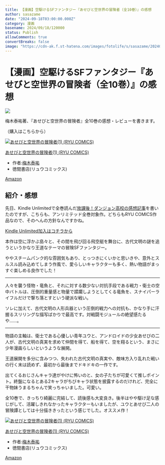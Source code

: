```yaml
---
title: 【漫画】空駆けるSFファンタジー『あせびと空世界の冒険者（全10巻）』の感想
author: sasazame
date: "2024-09-18T03:00:00.000Z"
category: 漫画
basename: 2024/09/18/120000
status: Publish
allowComments: true
convertBreaks: false
image: "https://cdn-ak.f.st-hatena.com/images/fotolife/s/sasazame/20240916/20240916205710.png"
---
```

# 【漫画】空駆けるSFファンタジー『あせびと空世界の冒険者（全10巻）』の感想

![](https://cdn-ak.f.st-hatena.com/images/fotolife/s/sasazame/20240916/20240916205710.png)

梅木泰祐著、『あせびと空世界の冒険者』全10巻の感想・レビューを書きます。

（購入はこちらから）

[![あせびと空世界の冒険者(1) (RYU COMICS)](https://m.media-amazon.com/images/I/6177NrHBgUL._SL500_.jpg "あせびと空世界の冒険者(1) (RYU COMICS)")](https://www.amazon.co.jp/dp/B010P7803Q?tag=mochig08-22&linkCode=ogi&th=1&psc=1)

[あせびと空世界の冒険者(1) (RYU COMICS)](https://www.amazon.co.jp/dp/B010P7803Q?tag=mochig08-22&linkCode=ogi&th=1&psc=1)

-   作者:[梅木泰祐](https://d.hatena.ne.jp/keyword/%C7%DF%CC%DA%C2%D9%CD%B4)
-   徳間書店(リュウコミックス)

[Amazon](https://www.amazon.co.jp/dp/B010P7803Q?tag=mochig08-22&linkCode=ogi&th=1&psc=1)

<!-- Extended Body -->

## 紹介・感想

先日、Kindle Unlimitedで全巻読んだ[放課後！ダンジョン高校の感想記事](https://sasazame.hateblo.jp/entry/2024/09/16/120000)を書いたのですが、こちらも、アンリミテッド全巻対象作。どちらもRYU COMICS作品なので、そのへんの方針なんですかね。

[Kindle Unlimited加入はコチラから](https://amzn.to/4ep6Hp6)

本作は空に浮かぶ島々と、その間を飛び回る飛空艇を舞台に、古代文明の謎を追うというかなり王道なテーマの冒険SFファンタジー。

ややスチームパンク的な雰囲気もあり、とっつきにくいかと思いきや、意外とスルスル読み込めてしまう作風で、愛らしいキャラクターも多く、熱い物語がまっすぐ楽しめる良作でした！

* * *

人々を襲う怪物・竜魚と、それに対する数少ない対抗手段である戦力・衛士の空中バトルは、圧倒的重量感と物量で蹂躙しようとしてくる竜魚を、スナイパーライフルだけで撃ち落とすという硬派な戦い。

ソレに加えて、古代文明の人形兵器という圧倒的戦力への対抗も、かなり手に汗握るスリリングな描写ばかりで最高です。対戦闘モジュールの絶望感たるや……。

* * *

物語の主軸は、衛士である心優しい青年ユウと、アンドロイドの少女あせびの二人が、古代文明の真実を求めて仲間を得て、船を得て、空を翔るという、まさに少年漫画らしいというような展開。

王道展開を多分に含みつつ、失われた古代文明の真実や、敵味方入り乱れた戦いの行く末は読めず、最初から最後までドキドキの一作です。

出てくるおじさんキャラ達がやけに怖いのと、女の子たちが可愛くて推しポイント。終盤になるとある2キャラがちびキャラ状態を披露するのだけれど、完全に干物妹うまるちゃんで笑っちゃいました。可愛い。

全10巻で、きっちり綺麗に完結して、読後感も大変良き。後半はやや駆け足な感じがして、活躍しきれなかったキャラクターもいましたが、ユウとあせび二人の冒険譚としては十分描ききったという感じでした。オススメ作！

[![あせびと空世界の冒険者(1) (RYU COMICS)](https://m.media-amazon.com/images/I/6177NrHBgUL._SL500_.jpg "あせびと空世界の冒険者(1) (RYU COMICS)")](https://www.amazon.co.jp/dp/B010P7803Q?tag=mochig08-22&linkCode=ogi&th=1&psc=1)

[あせびと空世界の冒険者(1) (RYU COMICS)](https://www.amazon.co.jp/dp/B010P7803Q?tag=mochig08-22&linkCode=ogi&th=1&psc=1)

-   作者:[梅木泰祐](https://d.hatena.ne.jp/keyword/%C7%DF%CC%DA%C2%D9%CD%B4)
-   徳間書店(リュウコミックス)

[Amazon](https://www.amazon.co.jp/dp/B010P7803Q?tag=mochig08-22&linkCode=ogi&th=1&psc=1)